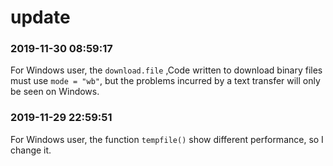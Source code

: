 # update



### 2019-11-30 08:59:17

For Windows user, the `download.file` ,Code written to download binary files must use `mode = "wb"`, but the problems incurred by a text transfer will only be seen on Windows.

### 2019-11-29 22:59:51

For Windows user, the function `tempfile()` show different performance, so I change it.



